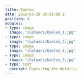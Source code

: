 ```yaml
---
title: Kaelen
date: 2016-05-28 05:01:00 Z
position: 4
modules:
- type: image
  image: "/uploads/Kaelen_1.jpg"
- type: image
  image: "/uploads/Kaelen_2.jpg"
- type: image
  image: "/uploads/Kaelen_4.jpg"
- type: image
  image: "/uploads/Kaelen_3.jpg"
- type: text
  excerpt: Capturing the details.
---
```


